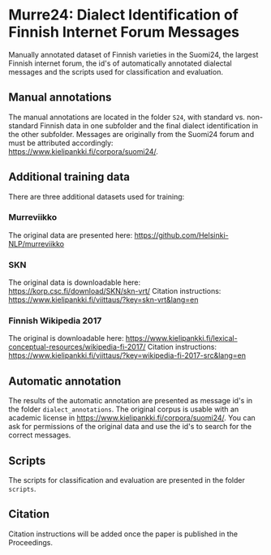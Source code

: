 # Murre24: Dialect Identification of Finnish Internet Forum Messages

Manually annotated dataset of Finnish varieties in the Suomi24, the largest Finnish internet forum, the id's of automatically annotated dialectal messages and the scripts used for classification and evaluation.

## Manual annotations
The manual annotations are located in the folder `S24`, with standard vs. non-standard Finnish data in one subfolder and the final dialect identification in the other subfolder. 
Messages are originally from the Suomi24 forum and must be attributed accordingly: https://www.kielipankki.fi/corpora/suomi24/.

## Additional training data
There are three additional datasets used for training:

### Murreviikko
The original data are presented here: https://github.com/Helsinki-NLP/murreviikko

### SKN
The original data is downloadable here: https://korp.csc.fi/download/SKN/skn-vrt/
Citation instructions: https://www.kielipankki.fi/viittaus/?key=skn-vrt&lang=en

### Finnish Wikipedia 2017
The original is downloadable here: https://www.kielipankki.fi/lexical-conceptual-resources/wikipedia-fi-2017/
Citation instructions: https://www.kielipankki.fi/viittaus/?key=wikipedia-fi-2017-src&lang=en

## Automatic annotation
The results of the automatic annotation are presented as message id's in the folder `dialect_annotations`. The original corpus is usable with an academic license in https://www.kielipankki.fi/corpora/suomi24/. You can ask for permissions of the original data and use the id's to search for the correct messages.

## Scripts
The scripts for classification and evaluation are presented in the folder `scripts`.

## Citation
Citation instructions will be added once the paper is published in the Proceedings.
